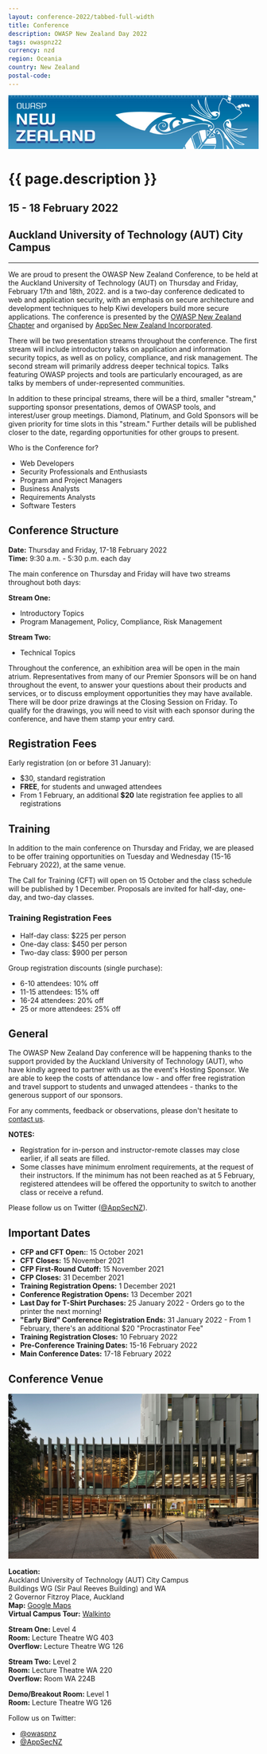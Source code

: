```yaml
---
layout: conference-2022/tabbed-full-width
title: Conference
description: OWASP New Zealand Day 2022
tags: owaspnz22
currency: nzd
region: Oceania
country: New Zealand
postal-code: 
---
```


![Web Banner](/assets/images/2022_Banner_Graphic.jpg)   

# {{ page.description }}

## 15 - 18 February 2022

##  Auckland University of Technology (AUT) City Campus

-----

We are proud to present the OWASP New Zealand Conference, to be held at the Auckland University of Technology (AUT) on Thursday and Friday, February 17th and 18th, 2022. and is a two-day conference dedicated to web and application security, with an emphasis on secure architecture and development techniques to help Kiwi developers build more secure applications. The conference is presented by the [OWASP New Zealand Chapter](https://owasp.org/www-chapter-new-zealand/) and organised by [AppSec New Zealand Incorporated](../index.md).

There will be two presentation streams throughout the conference. The first stream will include introductory talks on application and information security topics, as well as on policy, compliance, and risk management. The second stream will primarily address deeper technical topics. Talks featuring OWASP projects and tools are particularly encouraged, as are talks by members of under-represented communities.

In addition to these principal streams, there will be a third, smaller "stream," supporting sponsor presentations, demos of OWASP tools, and interest/user group meetings. Diamond, Platinum, and Gold Sponsors will be given priority for time slots in this "stream." Further details will be published closer to the date, regarding opportunities for other groups to present.

Who is the Conference for?

* Web Developers
* Security Professionals and Enthusiasts
* Program and Project Managers
* Business Analysts
* Requirements Analysts
* Software Testers

## Conference Structure

**Date:** Thursday and Friday, 17-18 February 2022   
**Time:** 9:30 a.m. - 5:30 p.m. each day   

The main conference on Thursday and Friday will have two streams throughout both days:

**Stream One:**   
* Introductory Topics
* Program Management, Policy, Compliance, Risk Management

**Stream Two:**   
* Technical Topics

Throughout the conference, an exhibition area will be open in the main atrium. Representatives from many of our Premier Sponsors will be on hand throughout the event, to answer your questions about their products and services, or to discuss employment opportunities they may have available. There will be door prize drawings at the Closing Session on Friday. To qualify for the drawings, you will need to visit with each sponsor during the conference, and have them stamp your entry card.

## Registration Fees
 
Early registration (on or before 31 January):   
* $30, standard registration
* **FREE**, for students and unwaged attendees
* From 1 February, an additional **$20** late registration fee applies to all registrations   

## Training

In addition to the main conference on Thursday and Friday, we are pleased to be offer training opportunities on Tuesday and Wednesday (15-16 February 2022), at the same venue.

The Call for Training (CFT) will open on 15 October and the class schedule will be published by 1 December. Proposals are invited for half-day, one-day, and two-day classes. 

### Training Registration Fees 

* Half-day class: $225 per person
* One-day class: $450 per person
* Two-day class: $900 per person

Group registration discounts (single purchase):   
* 6-10 attendees: 10% off
* 11-15 attendees: 15% off
* 16-24 attendees: 20% off
* 25 or more attendees: 25% off

## General

The OWASP New Zealand Day conference will be happening thanks to the support provided by the Auckland University of Technology (AUT), who have kindly agreed to partner with us as the event's Hosting Sponsor. We are able to keep the costs of attendance low - and offer free registration and travel support to students and unwaged attendees - thanks to the generous support of our sponsors.

For any comments, feedback or observations, please don't hesitate to [contact us](mailto:conference@appsec.org.nz).

**NOTES:** 

* Registration for in-person and instructor-remote classes may close earlier, if all seats are filled. 
* Some classes have minimum enrolment requirements, at the request of their instructors. If the minimum has not been reached as at 5 February, registered attendees will be offered the opportunity to switch to another class or receive a refund.

Please follow us on Twitter ([@AppSecNZ](https://www.twitter.com/AppSecNZ)).

## Important Dates

* **CFP and CFT Open:**: 15 October 2021
* **CFT Closes:** 15 November 2021
* **CFP First-Round Cutoff:** 15 November 2021
* **CFP Closes:** 31 December 2021
* **Training Registration Opens:** 1 December 2021
* **Conference Registration Opens:** 13 December 2021
* **Last Day for T-Shirt Purchases:** 25 January 2022 - Orders go to the printer the next morning!
* **"Early Bird" Conference Registration Ends:** 31 January 2022 - From 1 February, there's an additional $20 "Procrastinator Fee"
* **Training Registration Closes:** 10 February 2022
* **Pre-Conference Training Dates:** 15-16 February 2022
* **Main Conference Dates:** 17-18 February 2022

## Conference Venue

![Sir Paul Reeves Building, Auckland University of Technology](/assets/images/WG_External_Plaza_View.jpg)

**Location:**  
    Auckland University of Technology (AUT) City Campus   
    Buildings WG (Sir Paul Reeves Building) and WA   
    2 Governor Fitzroy Place, Auckland  
    **Map:** [Google Maps](https://goo.gl/maps/tJVwWVyC16hLnpNf9)   
    **Virtual Campus Tour:** [Walkinto](https://walkinto.in/tour/bkBenXdUpbbyerlhm_IaZ)   
    
**Stream One:** Level 4   
**Room:** Lecture Theatre WG 403   
**Overflow:** Lecture Theatre WG 126   

**Stream Two:** Level 2   
**Room:** Lecture Theatre WA 220   
**Overflow:** Room WA 224B

**Demo/Breakout Room:** Level 1   
**Room:** Lecture Theatre WG 126
 
Follow us on Twitter:   
* [@owaspnz](https://www.twitter.com/owaspnz)   
* [@AppSecNZ](https://www.twitter.com/AppSecNZ)   


